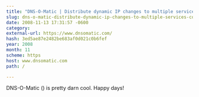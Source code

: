 ```yaml
---
title: "DNS-O-Matic | Distribute dynamic IP changes to multiple services (dnsomatic.com)"
slug: dns-o-matic-distribute-dynamic-ip-changes-to-multiple-services-com
date: 2008-11-13 17:31:57 -0600
category: 
external-url: https://www.dnsomatic.com/
hash: 3ed5ae87e2482be683af0d021c0b6fef
year: 2008
month: 11
scheme: https
host: www.dnsomatic.com
path: /

---
```


DNS-O-Matic () is pretty darn cool. Happy days!

